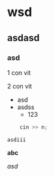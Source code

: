 # wsd

## asdasd

### asd

1 con vit

2 con vit

- asd
- asdss
  - 123

```cpp 
    cin >> n;
```

`asdiii`

**abc**

*asd*
